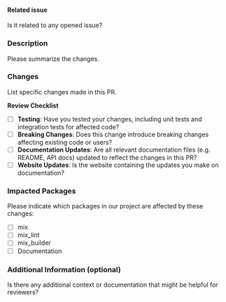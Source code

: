 #### Related issue
Is it related to any opened issue?

### Description
Please summarize the changes.

### Changes
List specific changes made in this PR.

**Review Checklist**

- [ ] **Testing**: Have you tested your changes, including unit tests and integration tests for affected code?
- [ ] **Breaking Changes**: Does this change introduce breaking changes affecting existing code or users?
- [ ] **Documentation Updates**: Are all relevant documentation files (e.g. README, API docs) updated to reflect the changes in this PR?
- [ ] **Website Updates**: Is the website containing the updates you make on documentation?

### Impacted Packages
Please indicate which packages in our project are affected by these changes:

- [ ] mix
- [ ] mix_lint
- [ ] mix_builder
- [ ] Documentation

### Additional Information (optional)

Is there any additional context or documentation that might be helpful for reviewers?
